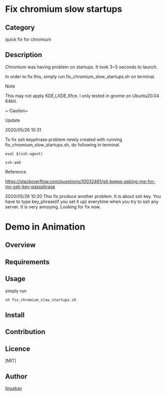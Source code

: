 # Fix chromium slow startups

## Category

 quick fix for chromium

## Description

 Chromium was having problem on startups. It took 3~5 seconds to launch. 

 In order to fix this, simply run fix_chromium_slow_startups.sh on terminal.

 Note

 This may not apply KDE,LXDE,Xfce. I only tested in gnome on Ubuntu20.04 64bit.

 ~ Caution~ 

Update

2020/05/26 10:31

 To fix ssh keyphrase problem newly created with running fix_chromium_slow_startups.sh, do following in terminal.

`eval $(ssh-agent)`

`ssh-add`

Reference 

https://stackoverflow.com/questions/10032461/git-keeps-asking-me-for-my-ssh-key-passphrase

2020/05/26 10:20
 This fix produce another problem. It is about ssh key. You have to type key_phrase(if you set it up) everytime when you try to ssh any server. It is very annoying. Looking for fix now.


# Demo in Animation

## Overview

## Requirements

## Usage

simply run

`sh fix_chromium_slow_startups.sh`

## Install

## Contribution

## Licence
[MIT]

## Author

[linuxkay](https://github.com/linuxkay)
